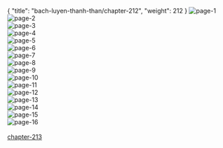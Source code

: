 { "title": "bach-luyen-thanh-than/chapter-212", "weight": 212 }
<img src="bach-luyen-thanh-than_0212_01-29f63ea2580335627f79b6831fbc5a7e.webp" alt="page-1" origin="http://1.bp.blogspot.com/-3NrBbV932Dg/WrxcZYHU3dI/AAAAAAAAM7I/hvsVs3AbRJ8ZhUeseS8zfZiazYL_684MwCLcBGAs/s1600/2.jpg?imgmax=0"><br/>
<img src="bach-luyen-thanh-than_0212_02-618d866dfc179d64a066b6675397a053.webp" alt="page-2" origin="http://1.bp.blogspot.com/-Wog6__zb_00/WrxcZxvvOkI/AAAAAAAAM7M/5yGzd9xUt5koURDldZQrCdQ3NqvZZe5oQCLcBGAs/s1600/3.jpg?imgmax=0"><br/>
<img src="bach-luyen-thanh-than_0212_03-134cc3001dac34fd40a435914749cacd.webp" alt="page-3" origin="http://1.bp.blogspot.com/-yAaYSCsTKR0/Wrxcal2QmWI/AAAAAAAAM7Q/VQLR3TSmZngrM2IYbgxD6efiayjo-FQJgCLcBGAs/s1600/4.jpg?imgmax=0"><br/>
<img src="bach-luyen-thanh-than_0212_04-bc79fd1bef1aac39fc96fc27a0571152.webp" alt="page-4" origin="http://1.bp.blogspot.com/-HSk5I4Uq_SI/WrxcaibvjUI/AAAAAAAAM7U/pxxMcNm_RCMjn8BhNzXT_Xu2AiBsVSujACLcBGAs/s1600/5.jpg?imgmax=0"><br/>
<img src="bach-luyen-thanh-than_0212_05-f6bfc58bbc8e6efd6a84041ec28e1b38.webp" alt="page-5" origin="http://1.bp.blogspot.com/-9j3jcARxXyE/WrxcbUdv9tI/AAAAAAAAM7Y/VWjrPfQ_hAcGmKzmMJ7yeCBozfaqqhnwgCLcBGAs/s1600/6.jpg?imgmax=0"><br/>
<img src="bach-luyen-thanh-than_0212_06-605c349ee649032090e41bb731776d02.webp" alt="page-6" origin="http://1.bp.blogspot.com/-4SVxvry-HMU/WrxcbYv5sQI/AAAAAAAAM7g/kV8bOmQnFJgnrncZNDdnXTt3tv6042pAwCLcBGAs/s1600/7.jpg?imgmax=0"><br/>
<img src="bach-luyen-thanh-than_0212_07-049e24177a4793449abc37c44519830a.webp" alt="page-7" origin="http://1.bp.blogspot.com/-DS4qpv0xaDc/WrxcbYZ_a9I/AAAAAAAAM7c/TQM0msY7Ejw1R8ODyE0d7Bcu1u0rF33GwCLcBGAs/s1600/8.jpg?imgmax=0"><br/>
<img src="bach-luyen-thanh-than_0212_08-035b0b153dbea2165324dbf90cbac6b5.webp" alt="page-8" origin="http://1.bp.blogspot.com/-iRp2aczV-jQ/WrxccKRePLI/AAAAAAAAM7k/wtnOj1x_sr0-Ng3ImzlpjxLgz2l6Pv6CACLcBGAs/s1600/9.jpg?imgmax=0"><br/>
<img src="bach-luyen-thanh-than_0212_09-ff7f8966d6801b34c1b1ec3670199f21.webp" alt="page-9" origin="http://1.bp.blogspot.com/-kDNkE3KIO1s/WrxcWVlVVYI/AAAAAAAAM6s/D_xkc0pgQnwap82wYoQBiITcrkotR-0JwCLcBGAs/s1600/10.jpg?imgmax=0"><br/>
<img src="bach-luyen-thanh-than_0212_10-1c1913e445716424b5be36dc84afbbd4.webp" alt="page-10" origin="http://1.bp.blogspot.com/--EFmi5RowYI/WrxcWDscMaI/AAAAAAAAM6o/iUhcDNLs6hIb7Rd4LtuDwAIcVvL-DpbYgCLcBGAs/s1600/11.jpg?imgmax=0"><br/>
<img src="bach-luyen-thanh-than_0212_11-708f4b2d2cc39a2e188f993c715c433c.webp" alt="page-11" origin="http://1.bp.blogspot.com/-YpQNmQqMBcQ/WrxcWYFYh8I/AAAAAAAAM6w/0zIpFnOf3xAOhS4G1rjQ0a2ZQtRxw1TOwCLcBGAs/s1600/12.jpg?imgmax=0"><br/>
<img src="bach-luyen-thanh-than_0212_12-3dac1c9bc35b73b3f26999a7655fb6ff.webp" alt="page-12" origin="http://1.bp.blogspot.com/-_h_LhUCRn5A/WrxcX2QZhKI/AAAAAAAAM60/zP_p6NqEnuQNPY-bqYILMXiJsZEZ2asowCLcBGAs/s1600/13.jpg?imgmax=0"><br/>
<img src="bach-luyen-thanh-than_0212_13-66e603147f90b0d895a32ec8aba14b89.webp" alt="page-13" origin="http://1.bp.blogspot.com/-yqdiof6g_rU/WrxcX2S2rZI/AAAAAAAAM64/PQ8dQ0MNpkkfLlD5y3eAUlfmDI0cFQgMACLcBGAs/s1600/14.jpg?imgmax=0"><br/>
<img src="bach-luyen-thanh-than_0212_14-681cf525a9b59a61d0603146072a392e.webp" alt="page-14" origin="http://1.bp.blogspot.com/-RzMasyJRGyQ/WrxcYSedu8I/AAAAAAAAM68/PQ4OpmhLoGU_Yox5OQN1ZychgvrRSuzIgCLcBGAs/s1600/15.jpg?imgmax=0"><br/>
<img src="bach-luyen-thanh-than_0212_15-55de93ddae8d033c78a38a43b2a9e01b.webp" alt="page-15" origin="http://1.bp.blogspot.com/-A45DH1gl01Q/WrxcY8co1vI/AAAAAAAAM7A/eoN8HtgCY34caY6Gq_SafGT1_NMLqtrcQCLcBGAs/s1600/16.jpg?imgmax=0"><br/>
<img src="bach-luyen-thanh-than_0212_16-850x1203-4799aba66ff40c3ce0aef6501110bed2.webp" alt="page-16" origin="http://1.bp.blogspot.com/--SfG1xEJATw/WrxcZKsJ6yI/AAAAAAAAM7E/3zap0JHbINE_m29xQPgih9lIqDttpc6ZACLcBGAs/s1600/17.jpg?imgmax=0"><br/>
<br/><a class="nextchap" href="/bach-luyen-thanh-than/chapter-213">chapter-213</a>

